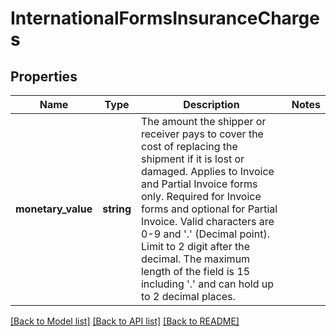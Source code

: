 # InternationalFormsInsuranceCharges

## Properties
Name | Type | Description | Notes
------------ | ------------- | ------------- | -------------
**monetary_value** | **string** | The amount the shipper or receiver pays to cover the cost of replacing the shipment if it is lost or damaged.  Applies to Invoice and Partial Invoice forms only. Required for Invoice forms and optional for Partial Invoice. Valid characters are 0-9 and &#x27;.&#x27;  (Decimal point). Limit to 2 digit after the decimal. The maximum length of the field is 15 including &#x27;.&#x27; and can hold up to 2 decimal places. | 

[[Back to Model list]](../../README.md#documentation-for-models) [[Back to API list]](../../README.md#documentation-for-api-endpoints) [[Back to README]](../../README.md)

